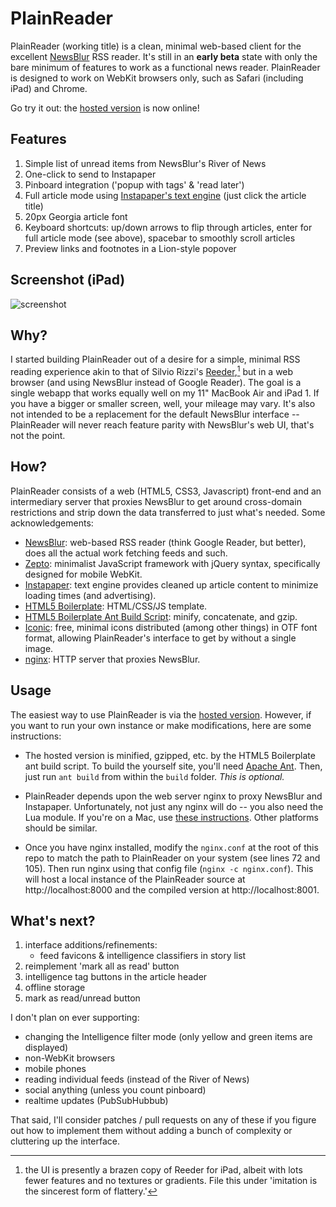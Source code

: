 # PlainReader

PlainReader (working title) is a clean, minimal web-based client for the excellent [NewsBlur](http://newsblur.com) RSS reader. It's still in an **early beta** state with only the bare minimum of features to work as a functional news reader. PlainReader is designed to work on WebKit browsers only, such as Safari (including iPad) and Chrome.

Go try it out: the [hosted version](http://plainreader.com) is now online!

## Features

1. Simple list of unread items from NewsBlur's River of News
2. One-click to send to Instapaper
3. Pinboard integration ('popup with tags' & 'read later')
4. Full article mode using [Instapaper's text engine](http://www.instapaper.com/extras) (just click the article title)
5. 20px Georgia article font
6. Keyboard shortcuts: up/down arrows to flip through articles, enter for full article mode (see above), spacebar to smoothly scroll articles
7. Preview links and footnotes in a Lion-style popover

## Screenshot (iPad)
![screenshot](https://github.com/lhagan/PlainReader/raw/master/plainreader_screenshot.jpg)

## Why?

I started building PlainReader out of a desire for a simple, minimal RSS reading experience akin to that of Silvio Rizzi's [Reeder](http://reederapp.com),[^1] but in a web browser (and using NewsBlur instead of Google Reader). The goal is a single webapp that works equally well on my 11" MacBook Air and iPad 1. If you have a bigger or smaller screen, well, your mileage may vary. It's also not intended to be a replacement for the default NewsBlur interface -- PlainReader will never reach feature parity with NewsBlur's web UI, that's not the point.

## How?

PlainReader consists of a web (HTML5, CSS3, Javascript) front-end and an intermediary server that proxies NewsBlur to get around cross-domain restrictions and strip down the data transferred to just what's needed. Some acknowledgements:

* [NewsBlur](http://newsblur.com): web-based RSS reader (think Google Reader, but better), does all the actual work fetching feeds and such.
* [Zepto](http://zeptojs.com/): minimalist JavaScript framework with jQuery syntax, specifically designed for mobile WebKit.
* [Instapaper](http://www.instapaper.com): text engine provides cleaned up article content to minimize loading times (and advertising).
* [HTML5 Boilerplate](http://html5boilerplate.com/): HTML/CSS/JS template.
* [HTML5 Boilerplate Ant Build Script](https://github.com/h5bp/ant-build-script): minify, concatenate, and gzip.
* [Iconic](http://somerandomdude.com/work/iconic/): free, minimal icons distributed (among other things) in OTF font format, allowing PlainReader's interface to get by without a single image.
* [nginx](http://wiki.nginx.org/Main): HTTP server that proxies NewsBlur.

## Usage

The easiest way to use PlainReader is via the [hosted version](http://plainreader.com). However, if you want to run your own instance or make modifications, here are some instructions:

* The hosted version is minified, gzipped, etc. by the HTML5 Boilerplate ant build script. To build the yourself site, you'll need [Apache Ant](http://ant.apache.org). Then, just run `ant build` from within the `build` folder. _This is optional._

* PlainReader depends upon the web server nginx to proxy NewsBlur and Instapaper. Unfortunately, not just any nginx will do -- you also need the Lua module. If you're on a Mac, use [these instructions](https://gist.github.com/jugyo/3882497). Other platforms should be similar.

* Once you have nginx installed, modify the `nginx.conf` at the root of this repo to match the path to PlainReader on your system (see lines 72 and 105). Then run nginx using that config file (`nginx -c nginx.conf`). This will host a local instance of the PlainReader source at http://localhost:8000 and the compiled version at http://localhost:8001.

## What's next?

1. interface additions/refinements:
    * feed favicons & intelligence classifiers in story list
2. reimplement 'mark all as read' button
3. intelligence tag buttons in the article header
4. offline storage
5. mark as read/unread button

I don't plan on ever supporting:

* changing the Intelligence filter mode (only yellow and green items are displayed)
* non-WebKit browsers
* mobile phones
* reading individual feeds (instead of the River of News)
* social anything (unless you count pinboard)
* realtime updates (PubSubHubbub)

That said, I'll consider patches / pull requests on any of these if you figure out how to implement them without adding a bunch of complexity or cluttering up the interface.

[^1]: the UI is presently a brazen copy of Reeder for iPad, albeit with lots fewer features and no textures or gradients. File this under 'imitation is the sincerest form of flattery.'
